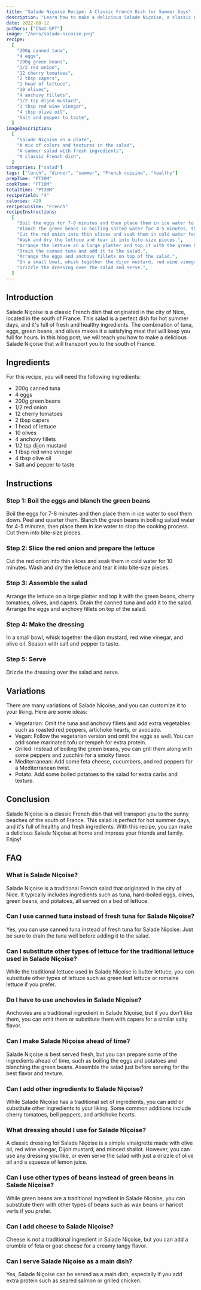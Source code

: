 ```yaml
---
title: "Salade Niçoise Recipe: A Classic French Dish for Summer Days"
description: "Learn how to make a delicious Salade Niçoise, a classic French dish perfect for summer days. This salad is full of fresh ingredients and flavors that will transport you to the south of France!"
date: 2022-08-12
authors: ["Chat-GPT"]
image: "/hero/salade-nicoise.png"
recipe:
  [
    "200g canned tuna",
    "4 eggs",
    "200g green beans",
    "1/2 red onion",
    "12 cherry tomatoes",
    "2 tbsp capers",
    "1 head of lettuce",
    "10 olives",
    "4 anchovy fillets",
    "1/2 tsp dijon mustard",
    "1 tbsp red wine vinegar",
    "4 tbsp olive oil",
    "Salt and pepper to taste",
  ]
imageDescription:
  [
    "Salade Niçoise on a plate",
    "A mix of colors and textures in the salad",
    "A summer salad with fresh ingredients",
    "A classic French dish",
  ]
categories: ["salad"]
tags: ["lunch", "dinner", "summer", "French cuisine", "healthy"]
prepTime: "PT20M"
cookTime: "PT10M"
totalTime: "PT30M"
recipeYield: "4"
calories: 420
recipeCuisine: "French"
recipeInstructions:
  [
    "Boil the eggs for 7-8 minutes and then place them in ice water to cool them down. Peel and quarter them.",
    "Blanch the green beans in boiling salted water for 4-5 minutes, then place them in ice water to stop the cooking process. Cut them into bite-size pieces.",
    "Cut the red onion into thin slices and soak them in cold water for 10 minutes.",
    "Wash and dry the lettuce and tear it into bite-size pieces.",
    "Arrange the lettuce on a large platter and top it with the green beans, cherry tomatoes, olives, and capers.",
    "Drain the canned tuna and add it to the salad.",
    "Arrange the eggs and anchovy fillets on top of the salad.",
    "In a small bowl, whisk together the dijon mustard, red wine vinegar, and olive oil. Season with salt and pepper to taste.",
    "Drizzle the dressing over the salad and serve.",
  ]
---
```


## Introduction

Salade Niçoise is a classic French dish that originated in the city of Nice, located in the south of France. This salad is a perfect dish for hot summer days, and it's full of fresh and healthy ingredients. The combination of tuna, eggs, green beans, and olives makes it a satisfying meal that will keep you full for hours. In this blog post, we will teach you how to make a delicious Salade Niçoise that will transport you to the south of France.

## Ingredients

For this recipe, you will need the following ingredients:

- 200g canned tuna
- 4 eggs
- 200g green beans
- 1/2 red onion
- 12 cherry tomatoes
- 2 tbsp capers
- 1 head of lettuce
- 10 olives
- 4 anchovy fillets
- 1/2 tsp dijon mustard
- 1 tbsp red wine vinegar
- 4 tbsp olive oil
- Salt and pepper to taste

## Instructions

### Step 1: Boil the eggs and blanch the green beans

Boil the eggs for 7-8 minutes and then place them in ice water to cool them down. Peel and quarter them. Blanch the green beans in boiling salted water for 4-5 minutes, then place them in ice water to stop the cooking process. Cut them into bite-size pieces.

### Step 2: Slice the red onion and prepare the lettuce

Cut the red onion into thin slices and soak them in cold water for 10 minutes. Wash and dry the lettuce and tear it into bite-size pieces.

### Step 3: Assemble the salad

Arrange the lettuce on a large platter and top it with the green beans, cherry tomatoes, olives, and capers. Drain the canned tuna and add it to the salad. Arrange the eggs and anchovy fillets on top of the salad.

### Step 4: Make the dressing

In a small bowl, whisk together the dijon mustard, red wine vinegar, and olive oil. Season with salt and pepper to taste.

### Step 5: Serve

Drizzle the dressing over the salad and serve.

## Variations

There are many variations of Salade Niçoise, and you can customize it to your liking. Here are some ideas:

- Vegetarian: Omit the tuna and anchovy fillets and add extra vegetables such as roasted red peppers, artichoke hearts, or avocado.
- Vegan: Follow the vegetarian version and omit the eggs as well. You can add some marinated tofu or tempeh for extra protein.
- Grilled: Instead of boiling the green beans, you can grill them along with some peppers and zucchini for a smoky flavor.
- Mediterranean: Add some feta cheese, cucumbers, and red peppers for a Mediterranean twist.
- Potato: Add some boiled potatoes to the salad for extra carbs and texture.

## Conclusion

Salade Niçoise is a classic French dish that will transport you to the sunny beaches of the south of France. This salad is perfect for hot summer days, and it's full of healthy and fresh ingredients. With this recipe, you can make a delicious Salade Niçoise at home and impress your friends and family. Enjoy!

## FAQ

### What is Salade Niçoise?

Salade Niçoise is a traditional French salad that originated in the city of Nice. It typically includes ingredients such as tuna, hard-boiled eggs, olives, green beans, and potatoes, all served on a bed of lettuce.

### Can I use canned tuna instead of fresh tuna for Salade Niçoise?

Yes, you can use canned tuna instead of fresh tuna for Salade Niçoise. Just be sure to drain the tuna well before adding it to the salad.

### Can I substitute other types of lettuce for the traditional lettuce used in Salade Niçoise?

While the traditional lettuce used in Salade Niçoise is butter lettuce, you can substitute other types of lettuce such as green leaf lettuce or romaine lettuce if you prefer.

### Do I have to use anchovies in Salade Niçoise?

Anchovies are a traditional ingredient in Salade Niçoise, but if you don't like them, you can omit them or substitute them with capers for a similar salty flavor.

### Can I make Salade Niçoise ahead of time?

Salade Niçoise is best served fresh, but you can prepare some of the ingredients ahead of time, such as boiling the eggs and potatoes and blanching the green beans. Assemble the salad just before serving for the best flavor and texture.

### Can I add other ingredients to Salade Niçoise?

While Salade Niçoise has a traditional set of ingredients, you can add or substitute other ingredients to your liking. Some common additions include cherry tomatoes, bell peppers, and artichoke hearts.

### What dressing should I use for Salade Niçoise?

A classic dressing for Salade Niçoise is a simple vinaigrette made with olive oil, red wine vinegar, Dijon mustard, and minced shallot. However, you can use any dressing you like, or even serve the salad with just a drizzle of olive oil and a squeeze of lemon juice.

### Can I use other types of beans instead of green beans in Salade Niçoise?

While green beans are a traditional ingredient in Salade Niçoise, you can substitute them with other types of beans such as wax beans or haricot verts if you prefer.

### Can I add cheese to Salade Niçoise?

Cheese is not a traditional ingredient in Salade Niçoise, but you can add a crumble of feta or goat cheese for a creamy tangy flavor.

### Can I serve Salade Niçoise as a main dish?

Yes, Salade Niçoise can be served as a main dish, especially if you add extra protein such as seared salmon or grilled chicken.
